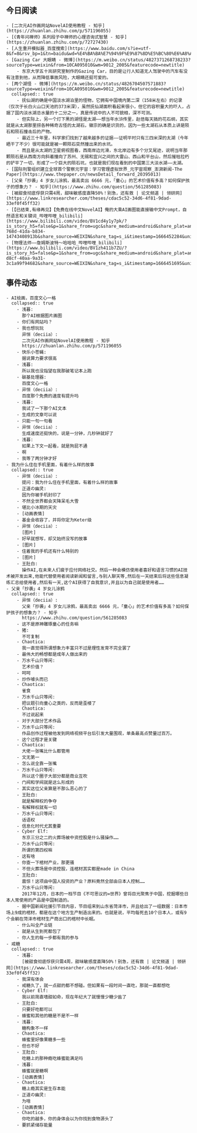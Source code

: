 ## 今日阅读
	- [二次元AI作画网站NovelAI使用教程 - 知乎](https://zhuanlan.zhihu.com/p/571196055)
	- [《青年问禅师》系列段子中禅师的心理咨询式智慧 - 知乎](https://zhuanlan.zhihu.com/p/72727430)
	- [人生重开模拟器_百度搜索](https://www.baidu.com/s?ie=utf-8&f=8&rsv_bp=1&tn=baidu&wd=%E4%BA%BA%E7%94%9F%E9%87%8D%E5%BC%80%E6%A8%A1%E6%8B%9F%E5%99%A8&oq=%25E4%25BA%25BA%25E7%2594%259F%25E9%2587%258D%25E5%2590%25AF%25E6%25A8%25A1%25E6%258B%259F%25E5%2599%25A8&rsv_pq=a094fe86000d2c2d&rsv_t=4532cP5r8WOH5NqM7ijG0zC2ABjrEKCdnUtq5dPh%2Fcb2U%2F4b1HguY%2FotBr4&rqlang=cn&rsv_enter=1&rsv_dl=tb&rsv_sug3=5&rsv_sug1=3&rsv_sug7=100&rsv_sug2=0&rsv_btype=t&inputT=844&rsv_sug4=1860)
	- [Gazing Car 大眼睛 - 微博](https://m.weibo.cn/status/4827371268738233?sourceType=weixin&from=10CA095010&wm=9012_2005&featurecode=newtitle)
		- 东京大学五十岚研究室制作的Gazing Car，目的是让行人知道无人驾驶中的汽车有没有注意到他，从而降低事故风险，大眼睛还挺可爱的。
	- [两个湖怪 - 微博](https://m.weibo.cn/status/4826704507571883?sourceType=weixin&from=10CA095010&wm=9012_2005&featurecode=newtitle)
	  collapsed:: true
		- 抚仙湖的确是中国淡水湖泊里的怪物，它拥有中国境内第二深（158米左右）的记录（仅次于长白火山口天池的373米深），虽然抚仙湖面积看起来很小，但它的容积量大的吓人，占据了国内淡水湖总水量的十二分之一，真是传说中的人不可貌相，深不可测。
		- 但实际上，另一个灯下黑的湖怪是太湖——想当年水浒传里，赵佶每天搞的花石纲，其实就是从太湖那里捞各种稀奇古怪的太湖石，徽宗的确是识货的，因为一些太湖石从本质上讲是陨石和陨石撞击后的产物。
		- 最近三十年里，科学家们找到了越来越多的证据——证明平时只有三四米深的太湖（今年晒干了不少）很可能就是被一颗陨石突然撞出来的水坑。
		- 而且是从太湖的卫星俯视图看，西南岸边光滑，东北岸边有多个分叉尾迹，说明当年那颗陨石是从西南方向斜着撞向了苏州、无锡和宜兴之间的大雷山、西山和平台山，然后摧枯拉朽的铲平了一切，形成了一个巨大的陨石坑，也就是我们现在看到的中国第三大淡水湖——太湖。
	- [国际刑警组织建立全球首个警察元宇宙：学习管理虚拟世界_元宇宙观察_澎湃新闻-The Paper](https://www.thepaper.cn/newsDetail_forward_20395013)
	- [父亲「抄袭」4 岁女儿涂鸦，最高卖出 6666 元，「童心」的艺术价值有多高？如何保护孩子的想象力？ - 知乎](https://www.zhihu.com/question/561285083)
	- [被甜食彻底俘获只需4周，甜味敏感度直降50%！别急，还有救 | 论文频道 | 领研网](https://www.linkresearcher.com/theses/cdac5c52-34d6-4f81-9dad-33ef0f45ff32)
	- [【已结束,有缘再见】【免费在线中文NovelAI】俺的大乘AI画图能直接输中文Prompt，自然语言和关键词_哔哩哔哩_bilibili](https://www.bilibili.com/video/BV1cd4y1y7pk/?is_story_h5=false&p=1&share_from=ugc&share_medium=android&share_plat=android&share_session_id=90b1c477-768d-41da-b834-14743408913b&share_source=WEIXIN&share_tag=s_i&timestamp=1666452284&unique_k=shFW8li&vd_source=4421c23f81ee6b9210f231531377efdb)
	- [物理法师——詹姆斯波特～哈哈哈_哔哩哔哩_bilibili](https://www.bilibili.com/video/BV1zh411b7ZU/?is_story_h5=false&p=1&share_from=ugc&share_medium=android&share_plat=android&share_session_id=b6af6ef1-d8cf-40aa-9a31-3c1a99f94682&share_source=WEIXIN&share_tag=s_i&timestamp=1666451695&unique_k=76ijE7L&vd_source=4421c23f81ee6b9210f231531377efdb)
## 事件动态
	- AI绘画，百度文心一格
	  collapsed:: true
		- 浅暮:
		  那个AI根据图片画图
		- 你们有网站吗？
		- 我也想玩玩
		  异恒（deciia）:
		  二次元AI作画网站NovelAI使用教程 - 知乎
		  https://zhuanlan.zhihu.com/p/571196055
		- 快乐小苍蝇:
		  据说算力要求很高
		- 浅暮:
		  所以我也没指望在我那破笔记本上跑
		- 碳基处理器:
		  百度文心一格
		- 异恒（deciia）:
		  百度那个免费的速度有提升吗
		- 浅暮:
		  我试了一下那个AI文本
		- 生成的文章可以说
		- 只能一句一句看
		- 异恒（deciia）:
		  生成速度还挺快的，说是一分钟，几秒钟就好了
		- 浅暮:
		  如果上下文一起看，就是狗屁不通
		- 啊
		- 我等了两分钟才好
	- 我为什么住在手机里面，有着什么样的故事
	  collapsed:: true
		- 异恒（deciia）:
		  提问：我为什么住在手机里面，有着什么样的故事
		- 正道の幽灵:
		  因为你被手机封印了
		- 不然全世界都会天降呆毛大雪
		- 堪比小冰期的天灾
		- [动画表情]
		- 基金会收容了，并将你定为Keter级
		- 异恒（deciia）:
		  [图片]
		- 好早就想写，却又始终没写的故事
		- [图片]
		- 住着我的手机还有什么特别的
		- [图片]
		- 王肚白:
		  操作AI,在未来人们疲于应付网络社交。然后一种会模仿使用者喜好和语言习惯的AI技术被开发出来,他能代替使用者阅读新闻和留言,与别人聊天等,然后在一天结束后将这些信息凝练汇总给使用者,然后有一天,这个AI获得了自我意识,并且以为自己就是使用者……
	- 父亲「抄袭」4 岁女儿涂鸦
	  collapsed:: true
		- 异恒（deciia）:
		  父亲「抄袭」4 岁女儿涂鸦，最高卖出 6666 元，「童心」的艺术价值有多高？如何保护孩子的想象力？ - 知乎
		  https://www.zhihu.com/question/561285083
		- 这不是原神雕琢童心的任务嘛
		- 猪:
		  不可复制
		- Chaotica:
		  我一直觉得所谓想象力丰富只不过是理性发育不完全罢了
		- 最伟大的畅想都是成年人做出来的
		- 万水千山只等闲:
		  艺术价值？
		- 呵呵
		- 炒作噱头而已
		- Chaotica:
		  雀食
		- 万水千山只等闲:
		  把议题引向童心之类的，反而是歪楼了
		- Chaotica:
		  不过说起来
		- 对于大部分艺术作品
		- 万水千山只等闲:
		  作品创作过程被他发到网络视频平台后引发大量围观，单条最高点赞量过百万。
		- 这个过程才是关键
		- Chaotica:
		  大佬一张嘴比什么都管用
		- 文无第一
		- 怎么说全靠一张嘴
		- 万水千山只等闲:
		  所以这个圈子大部分都是商业互吹
		- 门阀和学阀就是这么形成的
		- 其实这位父亲算是不那么恶心的了
		- 王肚白:
		  就是解释权的争夺
		- 有解释权就有一切
		- 万水千山只等闲:
		  话语权
		- 信息化时代尤其重要
		- Cyber Elf:
		  东京三分之二的火葬场被中资控股是什么骚操作……
		- 万水千山只等闲:
		  所谓的第四权嘛
		- 这有啥
		- 你查一下棺材产业，那更骚
		- 不但火葬场是中资控股，连棺材其实都是made in China
		- 王肚白:
		  震惊！这项由中国人投资的产业？原料竟然全部由日本人控制……
		- 万水千山只等闲:
		  2017年12月，日本的一档节目《不可思议的∞世界》曾将目光聚焦于中国，挖掘哪些日本人常使用的产品是中国制造的。
		- 据中国新闻社援引节目内容，节目组来到山东省菏泽市，并且给出了一组数据：日本市场上9成的棺材，都是在这个地方生产制造出来的。也就是说，平均每死去10个日本人，或有9个会躺在菏泽市棺材生产商出口的棺材中长眠。
		- 什么叫全产业链
		- 就是从生到死都包了
		- 你人生的每一步都有我的参与
	- 戒糖
	  collapsed:: true
		- 浅暮:
		  [被甜食彻底俘获只需4周，甜味敏感度直降50%！别急，还有救 | 论文频道 | 领研网](https://www.linkresearcher.com/theses/cdac5c52-34d6-4f81-9dad-33ef0f45ff32)
		- 我深有体会
		- 戒糖久了，就一点甜的都不想碰。但如果有一段时间一直吃，那就一直都想吃
		- Cyber Elf:
		  我以前简直嗜甜如命，现在年纪大了就慢慢少糖少盐了
		- 王肚白:
		  只要好吃都可以
		- 蜂蜜和其他的糖是不是不一样
		- 浅暮:
		  糖构象不一样
		- Chaotica:
		  蜂蜜里好像果糖多一些
		- 但也不好
		- 王肚白:
		  吃糖上的那种瘾吃蜂蜜能满足吗
		- 浅暮:
		  蜂蜜就是糖啊
		- [动画表情]
		- Chaotica:
		  糖上瘾其实是生存本能
		- 正道の幽灵:
		  为啥
		- [动画表情]
		- Chaotica:
		  你吃的越多，你的身体会以为你找到食物源头了
		- 要抓紧储存能量